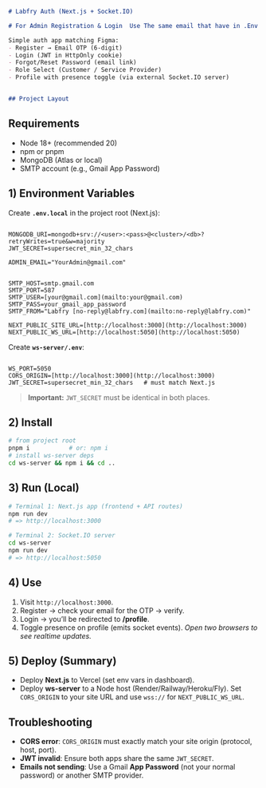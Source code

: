 ```md
# Labfry Auth (Next.js + Socket.IO)

# For Admin Registration & Login  Use The same email that have in .Env File

Simple auth app matching Figma:
- Register → Email OTP (6-digit)
- Login (JWT in HttpOnly cookie)
- Forgot/Reset Password (email link)
- Role Select (Customer / Service Provider)
- Profile with presence toggle (via external Socket.IO server)


## Project Layout

```


## Requirements
- Node 18+ (recommended 20)
- npm or pnpm
- MongoDB (Atlas or local)
- SMTP account (e.g., Gmail App Password)

## 1) Environment Variables

Create **`.env.local`** in the project root (Next.js):
```

MONGODB_URI=mongodb+srv://<user>:<pass>@<cluster>/<db>?retryWrites=true&w=majority
JWT_SECRET=supersecret_min_32_chars

ADMIN_EMAIL="YourAdmin@gmail.com"


SMTP_HOST=smtp.gmail.com
SMTP_PORT=587
SMTP_USER=[your@gmail.com](mailto:your@gmail.com)
SMTP_PASS=your_gmail_app_password
SMTP_FROM="Labfry [no-reply@labfry.com](mailto:no-reply@labfry.com)"

NEXT_PUBLIC_SITE_URL=[http://localhost:3000](http://localhost:3000)
NEXT_PUBLIC_WS_URL=[http://localhost:5050](http://localhost:5050)

```

Create **`ws-server/.env`**:
```

WS_PORT=5050
CORS_ORIGIN=[http://localhost:3000](http://localhost:3000)
JWT_SECRET=supersecret_min_32_chars   # must match Next.js

````

> **Important:** `JWT_SECRET` must be identical in both places.

## 2) Install

```bash
# from project root
pnpm i           # or: npm i
# install ws-server deps
cd ws-server && npm i && cd ..
````

## 3) Run (Local)

```bash
# Terminal 1: Next.js app (frontend + API routes)
npm run dev
# => http://localhost:3000

# Terminal 2: Socket.IO server
cd ws-server
npm run dev
# => http://localhost:5050
```

## 4) Use

1. Visit `http://localhost:3000`.
2. Register → check your email for the OTP → verify.
3. Login → you’ll be redirected to **/profile**.
4. Toggle presence on profile (emits socket events).
   *Open two browsers to see realtime updates.*

## 5) Deploy (Summary)

* Deploy **Next.js** to Vercel (set env vars in dashboard).
* Deploy **ws-server** to a Node host (Render/Railway/Heroku/Fly).
  Set `CORS_ORIGIN` to your site URL and use `wss://` for `NEXT_PUBLIC_WS_URL`.

## Troubleshooting

* **CORS error**: `CORS_ORIGIN` must exactly match your site origin (protocol, host, port).
* **JWT invalid**: Ensure both apps share the same `JWT_SECRET`.
* **Emails not sending**: Use a Gmail **App Password** (not your normal password) or another SMTP provider.

```
```
